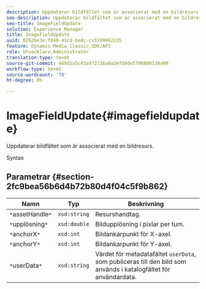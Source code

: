 ```yaml
---
description: Uppdaterar bildfältet som är associerat med en bildresurs.
seo-description: Uppdaterar bildfältet som är associerat med en bildresurs.
seo-title: ImageFieldUpdate
solution: Experience Manager
title: ImageFieldUpdate
uuid: 0262be3e-f840-41cd-bedc-cc37d9982235
feature: Dynamic Media Classic,SDK/API
role: Utvecklare,Administratör
translation-type: tm+mt
source-git-commit: 469d1a5c43a972116a8a2efb0de5708800130a99
workflow-type: tm+mt
source-wordcount: '78'
ht-degree: 0%

---
```



# ImageFieldUpdate{#imagefieldupdate}

Uppdaterar bildfältet som är associerat med en bildresurs.

Syntax

## Parametrar {#section-2fc9bea56b6d4b72b80d4f04c5f9b862}

| Namn | Typ | Beskrivning |
|---|---|---|
| `*`assetHandle`*` | `xsd:string` | Resurshandtag. |
| `*`upplösning`*` | `xsd:double` | Bildupplösning i pixlar per tum. |
| `*`anchorX`*` | `xsd:int` | Bildankarpunkt för X-axel. |
| `*`anchorY`*` | `xsd:int` | Bildankarpunkt för Y-axel. |
| `*`userData`*` | `xsd:string` | Värdet för metadatafältet `userData`, som publiceras till den bild som används i katalogfältet för användardata. |

